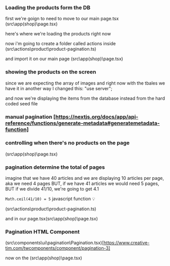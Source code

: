 ### Loading the **products form the DB**

first we're goign to need to move to our main page.tsx
(src\app\(shop)\page.tsx)

here's where we're loading the products right now

<!-- import { initialData } from "@/seed/seed";

const products = initialData.products; -->

now i'm going to create a folder called actions inside (src\actions\product\product-pagination.ts)

<!-- "use server";

import prisma from "@/lib/prisma";

export const getPaginatedProductsWithImages = async () => {
  try {
    const products = await prisma.product.findMany({
      include: {
        ProductImage: {
          take: 2,
          select: {
            url: true,
          },
        },
      },
    });
    console.log(products);
  } catch (error) {}
}; -->

and import it on our main page
(src\app\(shop)\page.tsx)

<!-- import { getPaginatedProductsWithImages } from "@/actions";
import { ProductGrid, Title } from "@/components";
import { initialData } from "@/seed/seed";

const products = initialData.products;

export default async function Home() {

  const productsTemp = await getPaginatedProductsWithImages();
  console.log(productsTemp);
  return (
    <>
      <Title
        title="Shop"
        subtitle="All the products"
        className="mb-2" />

      <ProductGrid
        products={products}
      />
    </>
  );
} -->

### showing the products on the screen

since we are expecting the array of images and right now with the tbales we have it in another way I changed this: "use server";

<!-- import prisma from "@/lib/prisma";

export const getPaginatedProductsWithImages = async () => {
  try {
    const products = await prisma.product.findMany({
      include: {
        ProductImage: {
          take: 2,
          select: {
            url: true,
          },
        },
      },
    });
    console.log(products);
    !!!!!!!!!!!!!!!!!!!!!!!!!!!!!!!
    return {
      currentPage: 1,
      totalPages: 10,
      products: products.map((product) => ({
        ...product,
        images: product.ProductImage.map((image) => image.url),
      })),
    };
    !!!!!!!!!!!!!!!!!!!!!!!!!!!!!!!
  } catch (error) {
    throw new Error(`can't load products ${error}`);
  }
}; -->

and now we're displaying the items from the database instead from the hard coded seed file

<!-- import { getPaginatedProductsWithImages } from "@/actions";
import { ProductGrid, Title } from "@/components";

export default async function Home() {

  const { products } = await getPaginatedProductsWithImages();
  console.log(products);
  return (
    <>
      <Title
        title="Shop"
        subtitle="All the products"
        className="mb-2" />

      <ProductGrid
        products={products}
      />
    </>
  );
} -->

### manual pagination [https://nextjs.org/docs/app/api-reference/functions/generate-metadata#generatemetadata-function]

<!-- import { getPaginatedProductsWithImages } from "@/actions";
import { ProductGrid, Title } from "@/components";

!!!!!!!!!!!!!!!!!!!!!!!!!!
interface Props {
  searchParams: Promise<{
    page?: string;
  }>;
}
!!!!!!!!!!!!!!!!!!!!!!!!!

export default async function Home({ searchParams }: Props) {

    !!!!!!!!!!!!!!!!!!!!!!!!!!!!!!!!!!!!!!
  const resolvedParams = await searchParams;
    !!!!!!!!!!!!!!!!!!!!!!!!!!!!!!!!!!!!!!
  const currentPage = resolvedParams.page ? parseInt(resolvedParams.page) : 1;
  console.log(currentPage);

  const { products } = await getPaginatedProductsWithImages({});
  return (
    <>
      <Title
        title="Shop"
        subtitle="All the products"
        className="mb-2" />

      <ProductGrid
        products={products}
      />
    </>
  );
} -->

### controlling when there's no products on the page

(src\app\(shop)\page.tsx)

 <!--  //! when we don't have any products -> go to home page
  if (products.length === 0) {
    redirect('/')
  } -->

### pagination determine the total of pages

imagine that we have 40 articles and we are displaying 10 articles per page, aka we need 4 pages
BUT, if we have 41 articles we would need 5 pages, BUT if we divide 41/10, we're going to get 4.1

`Math.ceil(41/10) = 5` javascript function 💡

(src\actions\product\product-pagination.ts)

<!-- "use server";

import prisma from "@/lib/prisma";

interface PaginationOptions {
  page?: number;
  take?: number;
}

export const getPaginatedProductsWithImages = async ({
  page = 1,
  take = 12,
}: PaginationOptions) => {
  if (isNaN(Number(page))) page = 1;
  if (page < 1) page = 1;
  try {
    //1. obtaining the producs
    const products = await prisma.product.findMany({
      take: take,
      skip: (page - 1) * take,
      include: {
        ProductImage: {
          take: 3,
          select: {
            url: true,
          },
        },
      },
    });

    //2. knowing the total number of pages
    //todo:
    const totalCount = await prisma.product.count({});
    const totalPages = Math.ceil(totalCount / take);

    return {
      currentPage: page,
      totalPages: totalPages,
      products: products.map((product) => ({
        ...product,
        images: product.ProductImage.map((image) => image.url),
      })),
    };
  } catch (error) {
    throw new Error(`can't load products ${error}`);
  }
}; -->

and in our page.tsx(src\app\(shop)\page.tsx)

<!-- import { getPaginatedProductsWithImages } from "@/actions";
import { ProductGrid, Title } from "@/components";
import { redirect } from "next/navigation";

interface Props {
searchParams: Promise<{
page?: string;
}>;
}

export default async function Home({ searchParams }: Props) {

const resolvedParams = await searchParams;
const currentPageManual = resolvedParams.page ? parseInt(resolvedParams.page) : 1;
console.log(currentPageManual);

const { products, currentPage, totalPages } = await getPaginatedProductsWithImages({});

console.log({ currentPage, totalPages });

//! when we don't have any products -> go to home page
if (products.length === 0) {
redirect('/')
}

return (
<>
<Title
        title="Shop"
        subtitle="All the products"
        className="mb-2" />

      <ProductGrid
        products={products}
      />
    </>

);
} -->

### Pagination **HTML Component**

(src\components\ui\pagination\Pagination.tsx)[https://www.creative-tim.com/twcomponents/component/pagination-3]

<!-- import Link from "next/link";
import { IoChevronBackOutline, IoChevronForwardOutline } from "react-icons/io5";

interface Props {
    totalPages: number;
}

export const Pagination = ({ totalPages }: Props) => {
    return (
        <div className="flex text-center justify-center mt-10 mb-32">

            <nav aria-label="Page navigation example">

                <ul className="flex list-style-none">
                    <li className="page-item ">
                        <Link
                            className="page-link relative block py-1.5 px-3  border-0 bg-transparent outline-none transition-all duration-300 rounded text-gray-800 hover:text-gray-800 hover:bg-gray-200 focus:shadow-none"
                            href="#"><IoChevronBackOutline size={30} /></Link></li>

                    <li className="page-item">
                        <Link
                            className="page-link relative block py-1.5 px-3  border-0 bg-transparent outline-none transition-all duration-300 rounded text-gray-800 hover:text-gray-800 hover:bg-gray-200 focus:shadow-none"
                            href="#">1</Link></li>

                    <li className="page-item active">
                        <Link
                            className="page-link relative block py-1.5 px-3  border-0 bg-blue-600 outline-none transition-all duration-300 rounded text-white hover:text-white hover:bg-blue-600 shadow-md focus:shadow-md"
                            href="#">2 <span className="visually-hidden"></span></Link></li>

                    <li className="page-item">
                        <Link
                            className="page-link relative block py-1.5 px-3  border-0 bg-transparent outline-none transition-all duration-300 rounded text-gray-800 hover:text-gray-800 hover:bg-gray-200 focus:shadow-none"
                            href="#">3</Link></li>

                    <li className="page-item">
                        <Link
                            className="page-link relative block py-1.5 px-3  border-0 bg-transparent outline-none transition-all duration-300 rounded text-gray-800 hover:text-gray-800 hover:bg-gray-200 focus:shadow-none"
                            href="#"><IoChevronForwardOutline size={30} /></Link></li>
                </ul>
            </nav>
        </div>
    )
} -->

now on the (src\app\(shop)\page.tsx)

<!-- import { getPaginatedProductsWithImages } from "@/actions";
import { Pagination, ProductGrid, Title } from "@/components";
import { redirect } from "next/navigation";

interface Props {
  searchParams: Promise<{
    page?: string;
  }>;
}

export default async function Home({ searchParams }: Props) {

  const resolvedParams = await searchParams;
  const currentPageManual = resolvedParams.page ? parseInt(resolvedParams.page) : 1;
  console.log(currentPageManual);

  const { products, currentPage, totalPages } = await getPaginatedProductsWithImages({});

  console.log({ currentPage, totalPages });

  //! when we don't have any products -> go to home page
  if (products.length === 0) {
    redirect('/')
  }

  return (
    <>
      <Title
        title="Shop"
        subtitle="All the products"
        className="mb-2" />

      <ProductGrid
        products={products}
      />

      <Pagination totalPages={totalPages} />

    </>
  );
} -->
